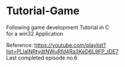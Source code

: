 # Tutorial-Game
Following game development Tutorial in C\
for a win32 Application

Reference:
https://youtube.com/playlist?list=PLlaINRtydtNWuRfd4Ra3KeD6L9FP_tDE7 \
Last completed episode no.6
